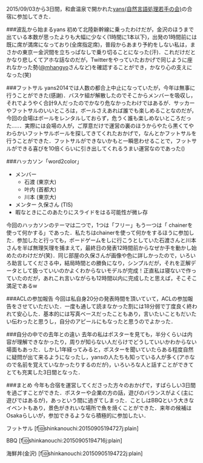 2015/09/03から3日間，和倉温泉で開かれた[yans(自然言語処理若手の会)](http://yans.anlp.jp)の合宿に参加してきた．


###波乱から始まるyans
初めて北陸新幹線に乗ったわけだが，金沢のほうまで出ている本数が思ったよりも大幅に少なく(1時間に1本以下)，出発の1時間前には既に席が満席になっており(全席指定席)，普段からあまり予約をしない私は，まさかの東京ー金沢間を立ちっぱなしで乗り切ることになった(汗)．これだけだとかなり悲しくてアホな話なのだが，Twitterをやっていたおかげで同じように座れなかった勢([@mhangyo](https://twitter.com/mhangyo/status/639209531382194176)さんなど)を確認することができ，かなり心の支えになった(笑)



###フットサル
yans2014では人数の都合上中止になっていたが，今年は無事に行うことができた(感謝)．バスケ組が解散したのでそこからメンバーを吸収し，それでようやく合計9人だったのでかなり危なかったわけではあるが．サッカーやフットサルのいいところは，ボールさえあれば誰でも楽しめることなのだが，今回の会場はボールをレンタルしておらず，危うく誰も楽しめないところだった.....．実際には会場の人が，ご厚意だけで運営の裏のほうからやたら黒くてやわらかいフットサルボールを探してきてくれたおかげで，なんとかフットサルを行うことができた．フットサルができないかもと一瞬思わせることで，フットサルができる喜びを10倍くらいに引き出してくれるうまい運営なのであった()　


###ハッカソン「word2color」
- メンバー
    - 石渡 (東京大)
    - 叶内 (首都大)
    - 川本 (東京大)
- メンター 久保さん (TIS)
- 暇なときにこのあたりにスライドをはる可能性が微レ存

今回のハッカソンのテーマは二つで，1つは「フリー」もう一つは「
chainerを使って何かする」であった．私たちはchainerを使って何かをするほうに参加した．参加したと行っても，ボードゲームをしに行こうとしていた石渡さんと川本さんを半ば無理矢理を捕まえて，最終日の発表12時間前からなぜか手を動かし始めたのわけだが(笑)．同じ部屋の久保さんが画像や色に詳しかったので，いろいろ助言してくださる中，結局時間との勝負になり，シンプルだが，それを正解データとして扱っていいのかよくわからないモデルが完成！正直私は寝ないで作っていたのだが，あれこれ言いながらも12時間以内に完成したと思えば，そこそこ満足であるw 




###ACLの参加報告
今回は私自身20分の発表時間を頂いていて，ACLの参加報告をさせていただいた．一度も通して読まなかった割には18分弱で丁度良く終われて安心した．基本的には写真ベースだったこともあり，言いたいこともだいたい伝わったと思うし，自分のアピールにもなったと思うのでよかった．



###自分の中での去年との違い
去年の私はポスターを見ても，半分くらいは内容が理解できなかったり，周りが知らない人だらけでどうしていいかわからない場面もあった．しかし1年経ってみると，ポスターを聞いていたらある程度自然に疑問が出て来るようになったし，yansの人たちも知っている人が多く(アホなので名前を覚えていなかったりするのだが)，いろいろな人と話すことができてとても充実した3日間となった．



###まとめ
今年も合宿を運営してくださった方々のおかげで，すばらしい3日間を過ごすことができた．ポスターや企業の方の話，遊びのバランスがよく(主に遊びではあるが)，あっという間に過ぎてしまった．ことしはBBQという大きなイベントもあり，景色がきれいな場所で魚を焼くことができた．来年の候補はOsakaらしいが，参加できるようなら積極的に参加したい．


フットサル
[f:id:shinkanouchi:20150905194727j:plain]

BBQ
[f:id:shinkanouchi:20150905194716j:plain]

海鮮丼(金沢)
[f:id:shinkanouchi:20150905194722j:plain]

